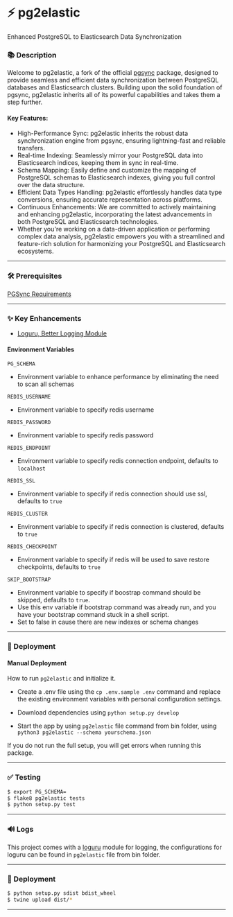 # ⚡ pg2elastic

Enhanced PostgreSQL to Elasticsearch Data Synchronization

### 📚 Description

Welcome to pg2elastic, a fork of the official [pgsync](https://pgsync.com/) package, designed to provide seamless and
efficient data synchronization between PostgreSQL databases and Elasticsearch clusters.
Building upon the solid foundation of pgsync, pg2elastic inherits all of its powerful capabilities and takes them a step
further.

#### Key Features:

* High-Performance Sync: pg2elastic inherits the robust data synchronization engine from pgsync, ensuring lightning-fast
  and reliable transfers.
* Real-time Indexing: Seamlessly mirror your PostgreSQL data into Elasticsearch indices, keeping them in sync in
  real-time.
* Schema Mapping: Easily define and customize the mapping of PostgreSQL schemas to Elasticsearch indexes, giving you
  full control over the data structure.
* Efficient Data Types Handling: pg2elastic effortlessly handles data type conversions, ensuring accurate representation
  across platforms.
* Continuous Enhancements: We are committed to actively maintaining and enhancing pg2elastic, incorporating the latest
  advancements in both PostgreSQL and Elasticsearch technologies.
* Whether you're working on a data-driven application or performing complex data analysis, pg2elastic empowers you with
  a streamlined and feature-rich solution for harmonizing your PostgreSQL and Elasticsearch ecosystems.

---

### 🛠️ Prerequisites

[PGSync Requirements](https://github.com/toluaina/pgsync#requirements)

---

### ✨ Key Enhancements

* [Loguru, Better Logging Module](https://github.com/Delgan/loguru)

#### Environment Variables

`PG_SCHEMA`

* Environment variable to enhance performance by eliminating the need to scan all schemas

`REDIS_USERNAME`

* Environment variable to specify redis username

`REDIS_PASSWORD`

* Environment variable to specify redis password

`REDIS_ENDPOINT`

* Environment variable to specify redis connection endpoint, defaults to `localhost`

`REDIS_SSL`

* Environment variable to specify if redis connection should use ssl, defaults to `true`

`REDIS_CLUSTER`

* Environment variable to specify if redis connection is clustered, defaults to `true`

`REDIS_CHECKPOINT`

* Environment variable to specify if redis will be used to save restore checkpoints, defaults to `true`

`SKIP_BOOTSTRAP`

* Environment variable to specify if boostrap command should be skipped, defaults to `true`.
* Use this env variable if bootstrap command was already run, and you have your bootstrap command stuck in a shell
  script.
* Set to false in cause there are new indexes or schema changes

---

### 🚀 Deployment

#### Manual Deployment

How to run `pg2elastic` and initialize it.

- Create a .env file using the `cp .env.sample .env` command and replace the existing environment variables with
  personal configuration settings.

- Download dependencies using `python setup.py develop`

- Start the app by using `pg2elastic` file command from bin folder, using `python3 pg2elastic --schema yourschema.json`

If you do not run the full setup, you will get errors when running this package.

---

### ✅ Testing

```bash
$ export PG_SCHEMA=
$ flake8 pg2elastic tests
$ python setup.py test
```

---

### 🔊 Logs

This project comes with a [loguru](https://github.com/Delgan/loguru) module for logging, the configurations
for loguru can be found in `pg2elastic` file from bin folder.

---

### 🚚 Deployment

```bash
$ python setup.py sdist bdist_wheel
$ twine upload dist/*
```

---
